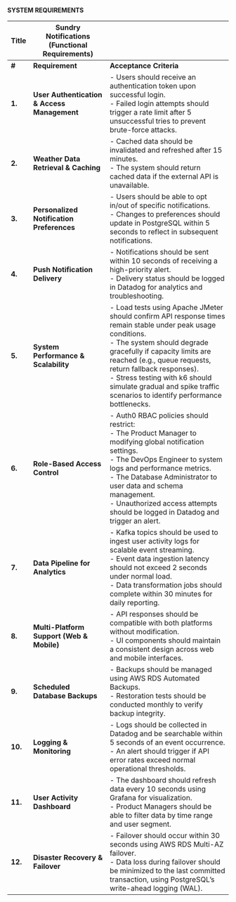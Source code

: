 **SYSTEM REQUIREMENTS**

| **Title** | **Sundry Notifications (Functional Requirements)** |  |
|-----------|----------------------------------------------------|---|
| **#** | **Requirement** | **Acceptance Criteria** |
| **1.** | **User Authentication & Access Management** | - Users should receive an authentication token upon successful login.<br>- Failed login attempts should trigger a rate limit after 5 unsuccessful tries to prevent brute-force attacks. |
| **2.** | **Weather Data Retrieval & Caching** | - Cached data should be invalidated and refreshed after 15 minutes.<br>- The system should return cached data if the external API is unavailable. |
| **3.** | **Personalized Notification Preferences** | - Users should be able to opt in/out of specific notifications.<br>- Changes to preferences should update in PostgreSQL within 5 seconds to reflect in subsequent notifications. |
| **4.** | **Push Notification Delivery** | - Notifications should be sent within 10 seconds of receiving a high-priority alert.<br>- Delivery status should be logged in Datadog for analytics and troubleshooting. |
| **5.** | **System Performance & Scalability** | - Load tests using Apache JMeter should confirm API response times remain stable under peak usage conditions.<br>- The system should degrade gracefully if capacity limits are reached (e.g., queue requests, return fallback responses).<br>- Stress testing with k6 should simulate gradual and spike traffic scenarios to identify performance bottlenecks. |
| **6.** | **Role-Based Access Control** | - Auth0 RBAC policies should restrict: <br>  - The Product Manager to modifying global notification settings.<br>  - The DevOps Engineer to system logs and performance metrics.<br>  - The Database Administrator to user data and schema management.<br>- Unauthorized access attempts should be logged in Datadog and trigger an alert. |
| **7.** | **Data Pipeline for Analytics** | - Kafka topics should be used to ingest user activity logs for scalable event streaming.<br>- Event data ingestion latency should not exceed 2 seconds under normal load.<br>- Data transformation jobs should complete within 30 minutes for daily reporting. |
| **8.** | **Multi-Platform Support (Web & Mobile)** | - API responses should be compatible with both platforms without modification.<br>- UI components should maintain a consistent design across web and mobile interfaces. |
| **9.** | **Scheduled Database Backups** | - Backups should be managed using AWS RDS Automated Backups.<br>- Restoration tests should be conducted monthly to verify backup integrity. |
| **10.** | **Logging & Monitoring** | - Logs should be collected in Datadog and be searchable within 5 seconds of an event occurrence.<br>- An alert should trigger if API error rates exceed normal operational thresholds. |
| **11.** | **User Activity Dashboard** | - The dashboard should refresh data every 10 seconds using Grafana for visualization.<br>- Product Managers should be able to filter data by time range and user segment. |
| **12.** | **Disaster Recovery & Failover** | - Failover should occur within 30 seconds using AWS RDS Multi-AZ failover.<br>- Data loss during failover should be minimized to the last committed transaction, using PostgreSQL’s write-ahead logging (WAL). |
